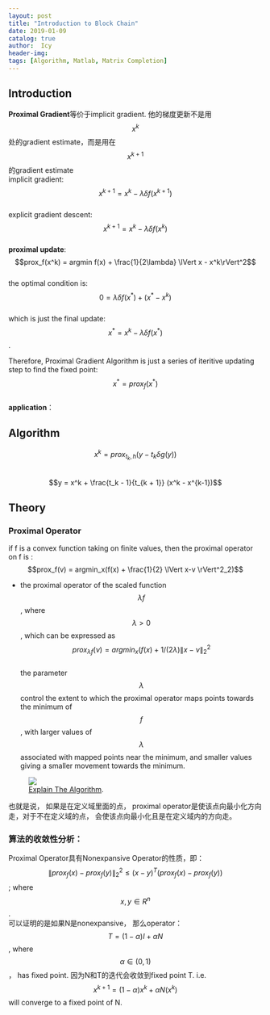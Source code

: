 ```yaml
---
layout: post
title: "Introduction to Block Chain"
date: 2019-01-09
catalog: true
author:  Icy
header-img:
tags: [Algorithm, Matlab, Matrix Completion]
---
```



## Introduction
**Proximal Gradient**等价于implicit gradient. 他的梯度更新不是用$$x^k$$处的gradient estimate，而是用在$$x^{k+1}$$的gradient estimate  
implicit gradient: $$x^{k+1} = x^{k} - \lambda \delta{f(x^{k+1})}$$  
explicit gradient descent: $$x^{k+1} = x^{k} - \lambda \delta{f(x^{k})}$$  
**proximal update**:    
$$prox_f(x^k) = argmin f(x) + \frac{1}{2\lambda} \lVert x - x^k\rVert^2$$  
the optimal condition is: $$0 = \lambda \delta f(x^*) + (x^* - x^k)$$  
which is just the final update: $$x^* = x^k - \lambda \delta f(x^*)$$.  

Therefore, Proximal Gradient Algorithm is just a series of iteritive updating step to find the fixed point: $$x^* = prox_f(x^*)$$  
**application**：  


## Algorithm  
$$x^k = prox_{t_k, h} (y - t_k \delta g(y))$$  
$$y = x^k + \frac{t_k - 1}{t_{k + 1}} (x^k - x^{k-1})$$  

## Theory
### Proximal Operator
if f is a convex function taking on finite values, then the proximal operator on f is :  
$$prox_f(v) = argmin_x(f(x) + \frac{1}{2} \lVert x-v \rVert^2_2)$$  
* the proximal operator of the scaled function $$\lambda f$$, where $$\lambda > 0$$, which can be expressed as  
$$prox_{\lambda f}(\nu) = argmin_x (f(x) + 1/({2\lambda}) \lVert x - \nu \rVert_2^2$$  
the parameter $$\lambda $$ control the extent to which the proximal operator maps points towards the minimum of $$f$$, with larger values of $$\lambda $$ associated with mapped points near the minimum, and smaller values giving a smaller movement towards the minimum.
<figure>
    <a href="https://thumbnail10.baidupcs.com/thumbnail/e154a9fcb76501d38c2c883fa7bb96a4?fid=1483288374-250528-257889517280387&rt=pr&sign=FDTAER-DCb740ccc5511e5e8fedcff06b081203-tDcsLsN5N14Rm2Ed0o93ymYgSlA%3d&expires=8h&chkbd=0&chkv=0&dp-logid=577735282787323296&dp-callid=0&time=1548421200&size=c10000_u10000&quality=90&vuk=1483288374&ft=image"><img src="https://thumbnail10.baidupcs.com/thumbnail/e154a9fcb76501d38c2c883fa7bb96a4?fid=1483288374-250528-257889517280387&rt=pr&sign=FDTAER-DCb740ccc5511e5e8fedcff06b081203-tDcsLsN5N14Rm2Ed0o93ymYgSlA%3d&expires=8h&chkbd=0&chkv=0&dp-logid=577735282787323296&dp-callid=0&time=1548421200&size=c10000_u10000&quality=90&vuk=1483288374&ft=image"></a>
    <figcaption><a href="https://thumbnail10.baidupcs.com/thumbnail/e154a9fcb76501d38c2c883fa7bb96a4?fid=1483288374-250528-257889517280387&rt=pr&sign=FDTAER-DCb740ccc5511e5e8fedcff06b081203-tDcsLsN5N14Rm2Ed0o93ymYgSlA%3d&expires=8h&chkbd=0&chkv=0&dp-logid=577735282787323296&dp-callid=0&time=1548421200&size=c10000_u10000&quality=90&vuk=1483288374&ft=image" title="Proximal Gradient Method">Explain The Algorithm</a>.</figcaption>
</figure>

也就是说， 如果是在定义域里面的点， proximal operator是使该点向最小化方向走，对于不在定义域的点， 会使该点向最小化且是在定义域内的方向走。  

### 算法的收敛性分析：
Proximal Operator具有Nonexpansive Operator的性质，即：  
$$\lVert prox_f(x) - prox_f(y) \rVert_2^2 \le (x - y)^T (prox_f(x) - prox_f(y))$$; where $$x, y \in R^n$$.  
可以证明的是如果N是nonexpansive， 那么operator：$$T = (1-\alpha)I + \alpha N$$, where $$\alpha \in (0, 1 )$$， has fixed point. 因为N和T的迭代会收敛到fixed point T. i.e. $$x^{k+1} = (1-\alpha) x^{k} + \alpha N(x^k)$$ will converge to a fixed point of N.
